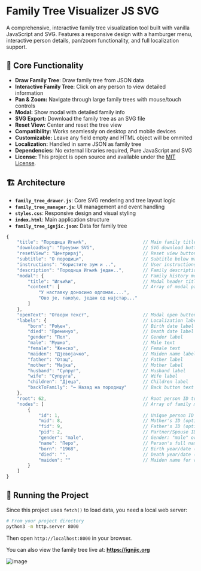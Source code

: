 # Family Tree Visualizer JS SVG

A comprehensive, interactive family tree visualization tool built with vanilla JavaScript and SVG. Features a responsive design with a hamburger menu, interactive person details, pan/zoom functionality, and full localization support.

## 🎯 Core Functionality
- **Draw Family Tree**: Draw family tree from JSON data
- **Interactive Family Tree**: Click on any person to view detailed information
- **Pan & Zoom:** Navigate through large family trees with mouse/touch controls
- **Modal:** Show modal with detailed family info
- **SVG Export:** Download the family tree as an SVG file
- **Reset View:** Center and reset the tree view
- **Compatibility:** Works seamlessly on desktop and mobile devices
- **Customizable:** Leave any field empty and HTML object will be ommited
- **Localization:** Handled in same JSON as family tree
- **Dependencies:** No external libraries required, Pure JavaScript and SVG
- **License:** This project is open source and available under the [MIT License](LICENSE).

## 🏗️ Architecture
- **`family_tree_drawer.js`**: Core SVG rendering and tree layout logic
- **`family_tree_manager.js`**: UI management and event handling
- **`styles.css`**: Responsive design and visual styling
- **`index.html`**: Main application structure
- **`family_tree_ignjic.json`**: Data for family tree

```javascript
{
    "title": "Породица Игњић",                     // Main family title (required)
    "downloadSvg": "Преузми SVG",                  // SVG download button text (optional)
    "resetView": "Центрирај",                      // Reset view button text (optional)
    "subtitle": "О породици",                      // Subtitle below main title (optional)
    "instructions": "Користите зум и ..",          // User instructions (optional)
    "description": "Породица Игњић један..",       // Family description (optional)
    "modal": {                                     // Family history modal config (optional)
        "title": "Игњићи",                         // Modal header title
        "content": [                               // Array of modal paragraphs
            "У наставку доносимо одломак....",
            "Ово је, такође, један од најстар..."
        ]
    },
    "openText": "Отвори текст",                    // Modal open button text (optional)
    "labels": {                                    // Localization labels (required)
        "born": "Рођен",                           // Birth date label
        "died": "Преминуо",                        // Death date label
        "gender": "Пол",                           // Gender label
        "male": "Мушко",                           // Male text
        "female": "Женско",                        // Female text
        "maiden": "Дјевојачко",                    // Maiden name label
        "father": "Отац",                          // Father label
        "mother": "Мајка",                         // Mother label
        "husband": "Супруг",                       // Husband label
        "wife": "Супруга",                         // Wife label
        "children": "Дјеца",                       // Children label
        "backToFamily": "← Назад на породицу"      // Back button text
    },
    "root": 62,                                    // Root person ID to start tree (required)
    "nodes": [                                     // Array of family members (required)
        {
            "id": 1,                               // Unique person ID (required)
            "mid": 8,                              // Mother's ID (optional)
            "fid": 9,                              // Father's ID (optional)
            "pid": 2,                              // Partner/Spouse ID (optional)
            "gender": "male",                      // Gender: "male" or "female" (required)
            "name": "Перо",                        // Person's full name (required)
            "born": "1968",                        // Birth year/date (optional)
            "died": "",                            // Death year/date (optional, empty = alive)
            "maiden": ""                           // Maiden name for women (optional)
        }
    ]
}
```

## 🚀 Running the Project
Since this project uses `fetch()` to load data, you need a local web server:
```bash
# From your project directory
python3 -m http.server 8000
```
Then open `http://localhost:8000` in your browser.

You can also view the family tree live at: **https://ignjic.org**

<picture>
  <source media="(prefers-color-scheme: dark)" srcset="https://github.com/user-attachments/assets/3a2b0c73-995a-43d8-857f-9fd0564ec88a" />
  <source media="(prefers-color-scheme: light)" srcset="https://github.com/user-attachments/assets/9e6f6b22-6dc9-489c-a261-4edd3c69ea0f" />
  <img alt="image" src="https://github.com/user-attachments/assets/9e6f6b22-6dc9-489c-a261-4edd3c69ea0f" />
</picture>

